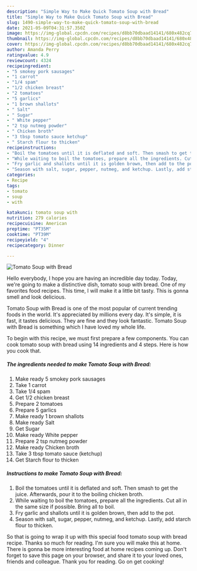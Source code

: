 ```yaml
---
description: "Simple Way to Make Quick Tomato Soup with Bread"
title: "Simple Way to Make Quick Tomato Soup with Bread"
slug: 1490-simple-way-to-make-quick-tomato-soup-with-bread
date: 2021-05-09T04:31:57.350Z
image: https://img-global.cpcdn.com/recipes/d8bb70dbaad14141/680x482cq70/tomato-soup-with-bread-recipe-main-photo.jpg
thumbnail: https://img-global.cpcdn.com/recipes/d8bb70dbaad14141/680x482cq70/tomato-soup-with-bread-recipe-main-photo.jpg
cover: https://img-global.cpcdn.com/recipes/d8bb70dbaad14141/680x482cq70/tomato-soup-with-bread-recipe-main-photo.jpg
author: Amanda Perry
ratingvalue: 4.9
reviewcount: 4324
recipeingredient:
- "5 smokey pork sausages"
- "1 carrot"
- "1/4 spam"
- "1/2 chicken breast"
- "2 tomatoes"
- "5 garlics"
- "1 brown shallots"
- " Salt"
- " Sugar"
- " White pepper"
- "2 tsp nutmeg powder"
- " Chicken broth"
- "3 tbsp tomato sauce ketchup"
- " Starch flour to thicken"
recipeinstructions:
- "Boil the tomatoes until it is deflated and soft. Then smash to get the juice. Afterwards, pour it to the boiling chicken broth."
- "While waiting to boil the tomatoes, prepare all the ingredients. Cut all in the same size if possible. Bring all to boil."
- "Fry garlic and shallots until it is golden brown, then add to the pot."
- "Season with salt, sugar, pepper, nutmeg, and ketchup. Lastly, add starch flour to thicken."
categories:
- Recipe
tags:
- tomato
- soup
- with

katakunci: tomato soup with 
nutrition: 279 calories
recipecuisine: American
preptime: "PT35M"
cooktime: "PT39M"
recipeyield: "4"
recipecategory: Dinner

---
```



![Tomato Soup with Bread](https://img-global.cpcdn.com/recipes/d8bb70dbaad14141/680x482cq70/tomato-soup-with-bread-recipe-main-photo.jpg)

Hello everybody, I hope you are having an incredible day today. Today, we're going to make a distinctive dish, tomato soup with bread. One of my favorites food recipes. This time, I will make it a little bit tasty. This is gonna smell and look delicious.

Tomato Soup with Bread is one of the most popular of current trending foods in the world. It's appreciated by millions every day. It's simple, it is fast, it tastes delicious. They are fine and they look fantastic. Tomato Soup with Bread is something which I have loved my whole life.




To begin with this recipe, we must first prepare a few components. You can cook tomato soup with bread using 14 ingredients and 4 steps. Here is how you cook that.

<!--inarticleads1-->

##### The ingredients needed to make Tomato Soup with Bread:

1. Make ready 5 smokey pork sausages
1. Take 1 carrot
1. Take 1/4 spam
1. Get 1/2 chicken breast
1. Prepare 2 tomatoes
1. Prepare 5 garlics
1. Make ready 1 brown shallots
1. Make ready  Salt
1. Get  Sugar
1. Make ready  White pepper
1. Prepare 2 tsp nutmeg powder
1. Make ready  Chicken broth
1. Take 3 tbsp tomato sauce (ketchup)
1. Get  Starch flour to thicken




<!--inarticleads2-->

##### Instructions to make Tomato Soup with Bread:

1. Boil the tomatoes until it is deflated and soft. Then smash to get the juice. Afterwards, pour it to the boiling chicken broth.
1. While waiting to boil the tomatoes, prepare all the ingredients. Cut all in the same size if possible. Bring all to boil.
1. Fry garlic and shallots until it is golden brown, then add to the pot.
1. Season with salt, sugar, pepper, nutmeg, and ketchup. Lastly, add starch flour to thicken.




So that is going to wrap it up with this special food tomato soup with bread recipe. Thanks so much for reading. I'm sure you will make this at home. There is gonna be more interesting food at home recipes coming up. Don't forget to save this page on your browser, and share it to your loved ones, friends and colleague. Thank you for reading. Go on get cooking!
